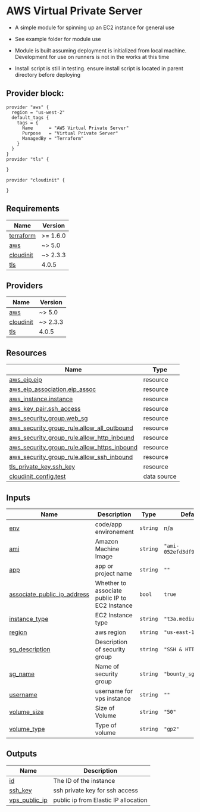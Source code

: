 # AWS Virtual Private Server

- A simple module for spinning up an EC2 instance for general use

- See example folder for module use

- Module is built assuming deployment is initialized from local machine. Development for use on runners is not in the works at this time

- Install script is still in testing. ensure install script is located in parent directory before deploying

## Provider block:

```hcl
provider "aws" {
  region = "us-west-2"
  default_tags {
    tags = {
      Name      = "AWS Virtual Private Server"
      Purpose   = "Virtual Private Server"
      ManagedBy = "Terraform"
    }
  }
}
provider "tls" {

}

provider "cloudinit" {

}
```


<!-- BEGIN_TF_DOCS -->
## Requirements

| Name | Version |
|------|---------|
| <a name="requirement_terraform"></a> [terraform](#requirement\_terraform) | >= 1.6.0 |
| <a name="requirement_aws"></a> [aws](#requirement\_aws) | ~> 5.0 |
| <a name="requirement_cloudinit"></a> [cloudinit](#requirement\_cloudinit) | ~> 2.3.3 |
| <a name="requirement_tls"></a> [tls](#requirement\_tls) | 4.0.5 |

## Providers

| Name | Version |
|------|---------|
| <a name="provider_aws"></a> [aws](#provider\_aws) | ~> 5.0 |
| <a name="provider_cloudinit"></a> [cloudinit](#provider\_cloudinit) | ~> 2.3.3 |
| <a name="provider_tls"></a> [tls](#provider\_tls) | 4.0.5 |

## Resources

| Name | Type |
|------|------|
| [aws_eip.eip](https://registry.terraform.io/providers/hashicorp/aws/latest/docs/resources/eip) | resource |
| [aws_eip_association.eip_assoc](https://registry.terraform.io/providers/hashicorp/aws/latest/docs/resources/eip_association) | resource |
| [aws_instance.instance](https://registry.terraform.io/providers/hashicorp/aws/latest/docs/resources/instance) | resource |
| [aws_key_pair.ssh_access](https://registry.terraform.io/providers/hashicorp/aws/latest/docs/resources/key_pair) | resource |
| [aws_security_group.web_sg](https://registry.terraform.io/providers/hashicorp/aws/latest/docs/resources/security_group) | resource |
| [aws_security_group_rule.allow_all_outbound](https://registry.terraform.io/providers/hashicorp/aws/latest/docs/resources/security_group_rule) | resource |
| [aws_security_group_rule.allow_http_inbound](https://registry.terraform.io/providers/hashicorp/aws/latest/docs/resources/security_group_rule) | resource |
| [aws_security_group_rule.allow_https_inbound](https://registry.terraform.io/providers/hashicorp/aws/latest/docs/resources/security_group_rule) | resource |
| [aws_security_group_rule.allow_ssh_inbound](https://registry.terraform.io/providers/hashicorp/aws/latest/docs/resources/security_group_rule) | resource |
| [tls_private_key.ssh_key](https://registry.terraform.io/providers/hashicorp/tls/4.0.5/docs/resources/private_key) | resource |
| [cloudinit_config.test](https://registry.terraform.io/providers/hashicorp/cloudinit/latest/docs/data-sources/config) | data source |

## Inputs

| Name | Description | Type | Default | Required |
|------|-------------|------|---------|:--------:|
| <a name="input_env"></a> [env](#input\_env) | code/app environement | `string` | n/a | yes |
| <a name="input_ami"></a> [ami](#input\_ami) | Amazon Machine Image | `string` | `"ami-052efd3df9dad4825"` | no |
| <a name="input_app"></a> [app](#input\_app) | app or project name | `string` | `""` | no |
| <a name="input_associate_public_ip_address"></a> [associate\_public\_ip\_address](#input\_associate\_public\_ip\_address) | Whether to associate public IP to EC2 Instance | `bool` | `true` | no |
| <a name="input_instance_type"></a> [instance\_type](#input\_instance\_type) | EC2 Instance type | `string` | `"t3a.medium"` | no |
| <a name="input_region"></a> [region](#input\_region) | aws region | `string` | `"us-east-1"` | no |
| <a name="input_sg_description"></a> [sg\_description](#input\_sg\_description) | Description of security group | `string` | `"SSH & HTTP/HTTPS"` | no |
| <a name="input_sg_name"></a> [sg\_name](#input\_sg\_name) | Name of security group | `string` | `"bounty_sg"` | no |
| <a name="input_username"></a> [username](#input\_username) | username for vps instance | `string` | `""` | no |
| <a name="input_volume_size"></a> [volume\_size](#input\_volume\_size) | Size of Volume | `string` | `"50"` | no |
| <a name="input_volume_type"></a> [volume\_type](#input\_volume\_type) | Type of volume | `string` | `"gp2"` | no |

## Outputs

| Name | Description |
|------|-------------|
| <a name="output_id"></a> [id](#output\_id) | The ID of the instance |
| <a name="output_ssh_key"></a> [ssh\_key](#output\_ssh\_key) | ssh private key for ssh access |
| <a name="output_vps_public_ip"></a> [vps\_public\_ip](#output\_vps\_public\_ip) | public ip from Elastic IP allocation |
<!-- END_TF_DOCS -->